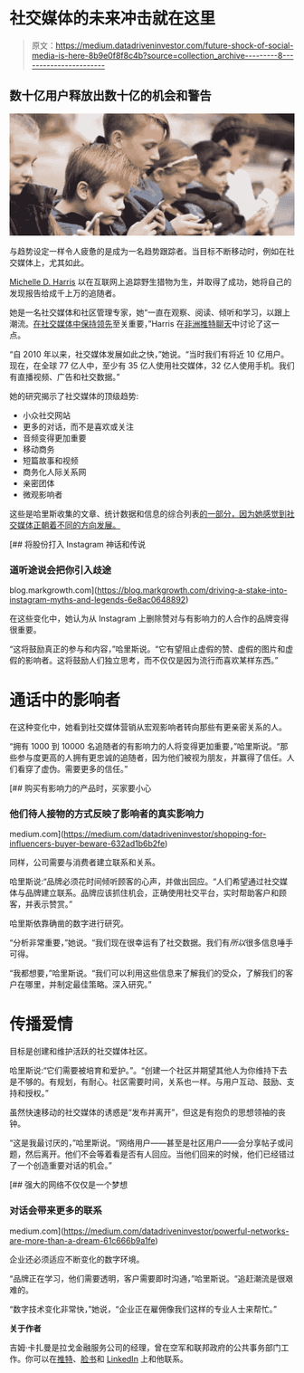 # 社交媒体的未来冲击就在这里

> 原文：<https://medium.datadriveninvestor.com/future-shock-of-social-media-is-here-8b9e0f8f8c4b?source=collection_archive---------8----------------------->

## 数十亿用户释放出数十亿的机会和警告

![](img/8e164e0430606f1d83c143d84ed003f5.png)

与趋势设定一样令人疲惫的是成为一名趋势跟踪者。当目标不断移动时，例如在社交媒体上，尤其如此。

[Michelle D. Harris](https://twitter.com/michelledh) 以在互联网上追踪野生猎物为生，并取得了成功，她将自己的发现报告给成千上万的追随者。

她是一名社交媒体和社区管理专家，她“一直在观察、阅读、倾听和学习，以跟上潮流。[在社交媒体中保持领先](http://www.michelleharris.social/)至关重要，”Harris 在[非洲推特聊天](https://twitter.com/AfricaTweetChat)中讨论了这一点。

“自 2010 年以来，社交媒体发展如此之快，”她说。“当时我们有将近 10 亿用户。现在，在全球 77 亿人中，至少有 35 亿人使用社交媒体，32 亿人使用手机。我们有直播视频、广告和社交数据。”

她的研究揭示了社交媒体的顶级趋势:

*   小众社交网站
*   更多的对话，而不是喜欢或关注
*   音频变得更加重要
*   移动商务
*   短篇故事和视频
*   商务化人际关系网
*   亲密团体
*   微观影响者

这些是哈里斯收集的文章、统计数据和信息的综合列表[的一部分，因为她感觉到社交媒体正朝着不同的方向发展。](https://www.michelleharris.social/social-media-trends-in-2020-its-the-future.html)

[](https://blog.markgrowth.com/driving-a-stake-into-instagram-myths-and-legends-6e8ac0648892) [## 将股份打入 Instagram 神话和传说

### 道听途说会把你引入歧途

blog.markgrowth.com](https://blog.markgrowth.com/driving-a-stake-into-instagram-myths-and-legends-6e8ac0648892) 

在这些变化中，她认为从 Instagram 上删除赞对与有影响力的人合作的品牌变得很重要。

“这将鼓励真正的参与和内容，”哈里斯说。“它有望阻止虚假的赞、虚假的图片和虚假的影响者。这将鼓励人们独立思考，而不仅仅是因为流行而喜欢某样东西。”

# **通话中的影响者**

在这种变化中，她看到社交媒体营销从宏观影响者转向那些有更亲密关系的人。

“拥有 1000 到 10000 名追随者的有影响力的人将变得更加重要，”哈里斯说。“那些参与度更高的人拥有更忠诚的追随者，因为他们被视为朋友，并赢得了信任。人们看穿了虚伪。需要更多的信任。”

[](https://medium.com/datadriveninvestor/shopping-for-influencers-buyer-beware-632ad1b6b2fe) [## 购买有影响力的产品时，买家要小心

### 他们待人接物的方式反映了影响者的真实影响力

medium.com](https://medium.com/datadriveninvestor/shopping-for-influencers-buyer-beware-632ad1b6b2fe) 

同样，公司需要与消费者建立联系和关系。

哈里斯说:“品牌必须花时间倾听顾客的心声，并做出回应。“人们希望通过社交媒体与品牌建立联系。品牌应该抓住机会，正确使用社交平台，实时帮助客户和顾客，并表示赞赏。”

哈里斯依靠确凿的数字进行研究。

“分析非常重要，”她说。“我们现在很幸运有了社交数据。我们有*所以*很多信息唾手可得。

“我都想要，”哈里斯说。“我们可以利用这些信息来了解我们的受众，了解我们的客户在哪里，并制定最佳策略。深入研究。”

# **传播爱情**

目标是创建和维护活跃的社交媒体社区。

哈里斯说:“它们需要被培育和爱护。”。“创建一个社区并期望其他人为你维持下去是不够的。有规划，有耐心。社区需要时间，关系也一样。与用户互动、鼓励、支持和授权。”

虽然快速移动的社交媒体的诱惑是“发布并离开”，但这是有抱负的思想领袖的丧钟。

“这是我最讨厌的，”哈里斯说。“网络用户——甚至是社区用户——会分享帖子或问题，然后离开。他们不会等着看是否有人回应。当他们回来的时候，他们已经错过了一个创造重要对话的机会。”

[](https://medium.com/datadriveninvestor/powerful-networks-are-more-than-a-dream-61c666b9a1fe) [## 强大的网络不仅仅是一个梦想

### 对话会带来更多的联系

medium.com](https://medium.com/datadriveninvestor/powerful-networks-are-more-than-a-dream-61c666b9a1fe) 

企业还必须适应不断变化的数字环境。

“品牌正在学习，他们需要透明，客户需要即时沟通，”哈里斯说。“追赶潮流是很艰难的。

“数字技术变化非常快，”她说，“企业正在雇佣像我们这样的专业人士来帮忙。”

**关于作者**

吉姆·卡扎曼是拉戈金融服务公司的经理，曾在空军和联邦政府的公共事务部门工作。你可以在[推特](https://twitter.com/JKatzaman)、[脸书](https://www.facebook.com/jim.katzaman)和 [LinkedIn](https://www.linkedin.com/in/jim-katzaman-33641b21/) 上和他联系。